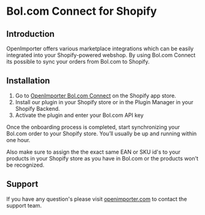 # Bol.com Connect for Shopify

## Introduction
OpenImporter offers various marketplace integrations which can be easily integrated into your Shopify-powered webshop. By using Bol.com Connect its possible to sync your orders from Bol.com to Shopify.

##  Installation
1.  Go to [OpenImporter Bol.com Connect](https://apps.shopify.com/bol-connect-by-leapping) on the Shopify app store.
2.  Install our plugin in your Shopify store or in the Plugin Manager in your Shopify Backend.
3.  Activate the plugin and enter your Bol.com API key

Once the onboarding process is completed, start synchronizing your Bol.com order to your Shopify store. You’ll usually be up and running within one hour.

Also make sure to assign the the exact same EAN or SKU id's to your products in your Shopify store as you have in Bol.com or the products won't be recognized.

##  Support
If you have any question's please visit [openimporter.com](https://openimporter.com/support) to contact the support team.
